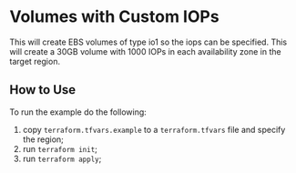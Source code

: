 # Volumes with Custom IOPs

This will create EBS volumes of type io1 so the iops can be specified. This
will create a 30GB volume with 1000 IOPs in each availability zone in the
target region.

## How to Use

To run the example do the following:
1. copy `terraform.tfvars.example` to a `terraform.tfvars` file and specify the
   region;
1. run `terraform init`;
1. run `terraform apply`;
